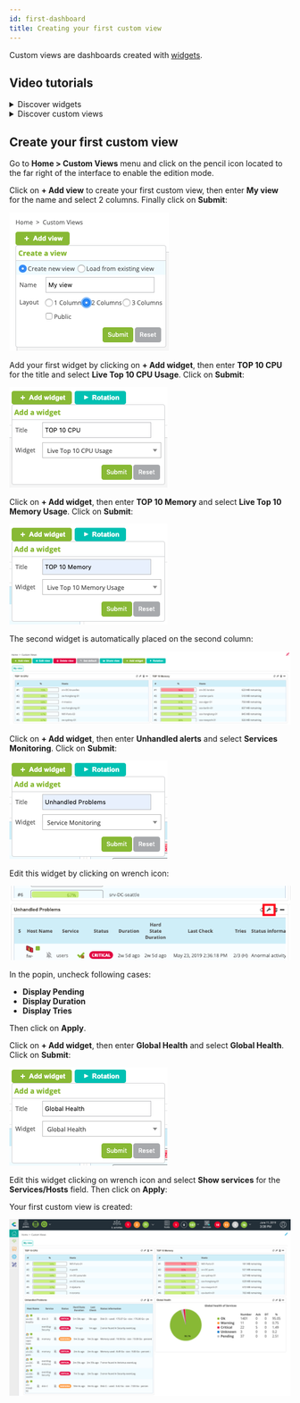 ```yaml
---
id: first-dashboard
title: Creating your first custom view
---
```


Custom views are dashboards created with [widgets](../resources/glossary.md#widget).

## Video tutorials

<details>
<summary>Discover widgets</summary>

<iframe width="100%" height="650" src="https://app.arcade.software/share/XPrZGOCuvcsgcoKe1vFM" frameborder="0" allowfullscreen></iframe>

</details>
<details>
<summary>Discover custom views</summary>

<iframe width="100%" height="650" src="https://app.arcade.software/share/ITgrnj8q0Mycu3piChAT" frameborder="0" allowfullscreen></iframe>

</details>

## Create your first custom view

Go to **Home > Custom Views** menu and click on the pencil icon located to the far right of the interface to enable
the edition mode.

Click on **+ Add view** to create your first custom view, then enter **My view** for the name and select 2 columns.
Finally click on **Submit**:

![image](../assets/getting-started/cv_1.png)

Add your first widget by clicking on **+ Add widget**, then enter **TOP 10 CPU** for the title and select
**Live Top 10 CPU Usage**. Click on **Submit**:

![image](../assets/getting-started/cv_2.png)

Click on **+ Add widget**, then enter **TOP 10 Memory** and select **Live Top 10 Memory Usage**. Click on **Submit**:

![image](../assets/getting-started/cv_3.png)

The second widget is automatically placed on the second column:

![image](../assets/getting-started/cv_4.png)

Click on **+ Add widget**, then enter **Unhandled alerts** and select **Services Monitoring**. Click on **Submit**:

![image](../assets/getting-started/cv_5.png)

Edit this widget by clicking on wrench icon:

![image](../assets/getting-started/cv_6.png)

In the popin, uncheck following cases:

* **Display Pending**
* **Display Duration**
* **Display Tries**

Then click on **Apply**.

Click on **+ Add widget**, then enter **Global Health** and select **Global Health**. Click on **Submit**:

![image](../assets/getting-started/cv_7.png)

Edit this widget clicking on wrench icon and select **Show services** for the **Services/Hosts** field. Then click on **Apply**:

Your first custom view is created:

![image](../assets/getting-started/cv_8.png)
